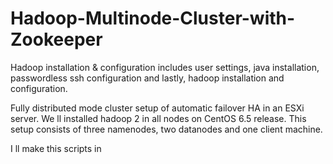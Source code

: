 # Hadoop-Multinode-Cluster-with-Zookeeper

Hadoop installation & configuration includes user settings, java installation, passwordless ssh configuration and lastly, hadoop installation and configuration.

Fully distributed mode cluster setup of automatic failover HA in an ESXi server. We ll installed hadoop 2 in all nodes on CentOS 6.5 release. This setup consists of three namenodes, two datanodes and one client machine. 

I ll make this scripts in 

